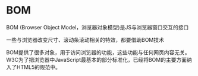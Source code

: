# BOM

BOM (Browser Object Model，浏览器对象模型)是JS与浏览器窗口交互的接口

一些与浏览器改变尺寸、滚动条滚动相关的特效，都要借助BOM技术

BOM提供了很多对象，用于访问浏览器的功能，这些功能与任何网页内容无关。W3C为了把浏览器中JavaScript最基本的部分标准化，已经将BOM的主要方面纳入了HTML5的规范中。